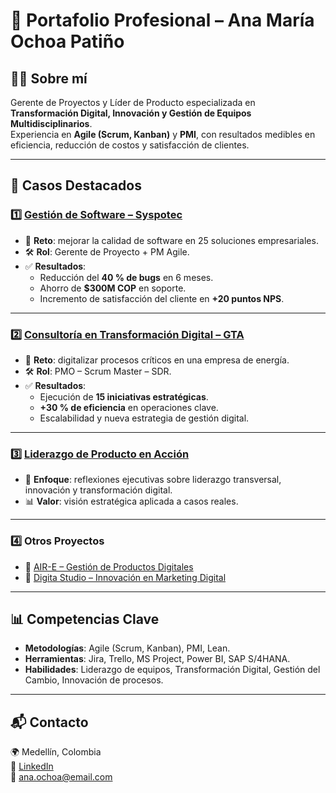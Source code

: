 # 🌟 Portafolio Profesional – Ana María Ochoa Patiño  

## 👩‍💼 Sobre mí  
Gerente de Proyectos y Líder de Producto especializada en **Transformación Digital, Innovación y Gestión de Equipos Multidisciplinarios**.  
Experiencia en **Agile (Scrum, Kanban)** y **PMI**, con resultados medibles en eficiencia, reducción de costos y satisfacción de clientes.  

---

## 🚀 Casos Destacados  

### 1️⃣ [Gestión de Software – Syspotec](../Portfolio-Gestion-Software-Syspotec)  
- 📌 **Reto**: mejorar la calidad de software en 25 soluciones empresariales.  
- 🛠 **Rol**: Gerente de Proyecto + PM Agile.  
- ✅ **Resultados**:  
  - Reducción del **40 % de bugs** en 6 meses.  
  - Ahorro de **$300M COP** en soporte.  
  - Incremento de satisfacción del cliente en **+20 puntos NPS**.  

---

### 2️⃣ [Consultoría en Transformación Digital – GTA](../Consultoria-Transformacion-Digital-GTA)  
- 📌 **Reto**: digitalizar procesos críticos en una empresa de energía.  
- 🛠 **Rol**: PMO – Scrum Master – SDR.  
- ✅ **Resultados**:  
  - Ejecución de **15 iniciativas estratégicas**.  
  - **+30 % de eficiencia** en operaciones clave.  
  - Escalabilidad y nueva estrategia de gestión digital.  

---

### 3️⃣ [Liderazgo de Producto en Acción](../Liderazgo-de-Producto-en-Acci-n-Un-Portafolio-de-Casos-de-Estudio)  
- 📌 **Enfoque**: reflexiones ejecutivas sobre liderazgo transversal, innovación y transformación digital.  
- 📊 **Valor**: visión estratégica aplicada a casos reales.  

---

### 4️⃣ Otros Proyectos  
- 🔗 [AIR-E – Gestión de Productos Digitales](#)  
- 🔗 [Digita Studio – Innovación en Marketing Digital](#)  

---

## 📊 Competencias Clave  
- **Metodologías**: Agile (Scrum, Kanban), PMI, Lean.  
- **Herramientas**: Jira, Trello, MS Project, Power BI, SAP S/4HANA.  
- **Habilidades**: Liderazgo de equipos, Transformación Digital, Gestión del Cambio, Innovación de procesos.  

---

## 📬 Contacto  
🌍 Medellín, Colombia  
🔗 [LinkedIn](https://www.linkedin.com/in/anamar-ochoa)  
📧 ana.ochoa@email.com  
